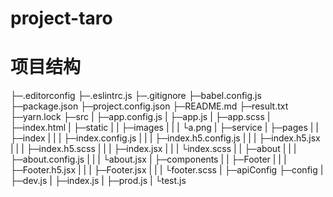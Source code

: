 # project-taro
# 项目结构
├─.editorconfig
├─.eslintrc.js
├─.gitignore
├─babel.config.js
├─package.json
├─project.config.json
├─README.md
├─result.txt
├─yarn.lock
├─src
|  ├─app.config.js
|  ├─app.js
|  ├─app.scss
|  ├─index.html
|  ├─static
|  |   ├─images
|  |   |   └a.png
|  ├─service
|  ├─pages
|  |   ├─index
|  |   |   ├─index.config.js
|  |   |   ├─index.h5.config.js
|  |   |   ├─index.h5.jsx
|  |   |   ├─index.h5.scss
|  |   |   ├─index.jsx
|  |   |   └index.scss
|  |   ├─about
|  |   |   ├─about.config.js
|  |   |   └about.jsx
|  ├─components
|  |     ├─Footer
|  |     |   ├─Footer.h5.jsx
|  |     |   ├─Footer.jsx
|  |     |   └footer.scss
|  ├─apiConfig
├─config
|   ├─dev.js
|   ├─index.js
|   ├─prod.js
|   └test.js
